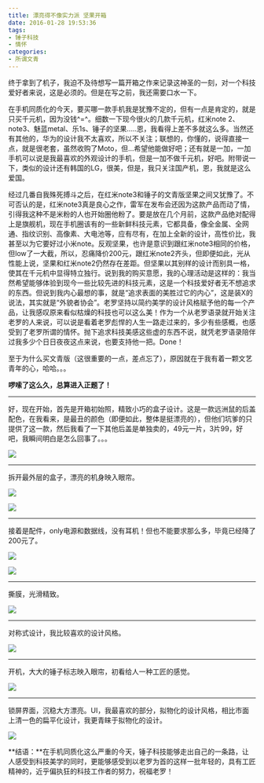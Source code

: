 ```yaml
---
title: 漂亮得不像实力派 坚果开箱
date: 2016-01-28 19:53:36
tags: 
- 锤子科技
- 情怀
categories:
- 所谓文青
---
```


终于拿到了机子，我迫不及待想写一篇开箱之作来记录这神圣的一刻，对一个科技爱好者来说，这是必须的。但是在写之前，我还需要口水一下。

在手机同质化的今天，要买哪一款手机我是犹豫不定的，但有一点是肯定的，就是只买千元机，因为没钱^=^。细数一下现今很火的几款千元机，红米note 2、note3、魅蓝metal、乐1s、锤子的坚果.....恩，我看得上差不多就这么多。当然还有其他的，华为的设计我不太喜欢，所以不关注；联想的，你懂的，说得直接一点，就是很老套，虽然收购了Moto，但...希望他能做好吧；还有就是一加，一加手机可以说是我最喜欢的外观设计的手机，但是一加不做千元机，好吧。附带说一下，类似的设计还有韩国的LG，很美，但是，我只关注国产机，恩，我就是这么爱国。
<!-- more -->   
经过几番自我殊死搏斗之后，在红米note3和锤子的文青版坚果之间又犹豫了。不可否认的是，红米note3真是良心之作，雷军在发布会还因为这款产品而动了情，引得我这种不是米粉的人也开始圈他粉了。要是放在几个月前，这款产品绝对配得上是旗舰机，现在手机圈该有的一些新鲜科技元素，它都具备，像全金属、全网通、指纹识别、高像素、大电池等，应有尽有，在加上全新的设计，高性价比，我甚至以为它要好过小米note。反观坚果，也许是意识到跟红米note3相同的价格，但low了一大截，所以，忍痛降价200元，跟红米note2齐头，但即便如此，光从性能上说，坚果和红米note2仍然存在差距。但坚果以其别样的设计而别具一格，使其在千元机中显得特立独行。说到我的购买意愿，我的心理活动是这样的：我当然希望能够体验到现今一些比较先进的科技元素，这是一个科技爱好者无不想追求的东西。但说到我内心最想的事，就是“追求表面的美胜过它的内心”，这是装X的说法，其实就是“外貌者协会”。老罗坚持以简约美学的设计风格赋予他的每一个产品，让我感叹原来看似枯燥的科技也可以这么美！作为一个从老罗语录就开始关注老罗的人来说，可以说是看着老罗彪悍的人生一路走过来的，多少有些感概，也感受到了老罗所谓的情怀。抛下追求科技美感这些虚的东西不说，就凭老罗语录陪伴过我多少个日日夜夜这点来说，也要支持他一把。Done！

至于为什么买文青版（这很重要的一点，差点忘了），原因就在于我有着一颗文艺青年的心，哈哈。。。

**啰嗦了这么久，总算进入正题了！**   

* * *

好，现在开始，首先是开箱初始照，精致小巧的盒子设计。这是一款远洲鼠的后盖配色，在我看来，是最丑的颜色（即便如此，整体是挺漂亮的），但他们坑爹的只提供了这一款，然后我看了一下其他后盖是单独卖的，49元一片，3片99，好吧，我瞬间明白是怎么回事了。。。

![](/image/mobile/jg1.jpg)    

* * *

拆开最外层的盒子，漂亮的机身映入眼帘。

![](/image/mobile/jg2.jpg)

![](/image/mobile/jg3.jpg)  

* * *

接着是配件，only电源和数据线，没有耳机！但也不能要求那么多，毕竟已经降了200元了。

![](/image/mobile/jg4.jpg)

![](/image/mobile/jg5.jpg)  

* * *

撕膜，光滑精致。

![](/image/mobile/jg6.jpg)  

* * *

对称式设计，我比较喜欢的设计风格。

![](/image/mobile/jg7.jpg)  

* * *

开机，大大的锤子标志映入眼帘，初看给人一种工匠的感觉。

![](/image/mobile/jg9.jpg)  

* * *

锁屏界面，沉稳大方漂亮。UI，我最喜欢的部分，拟物化的设计风格，相比市面上清一色的扁平化设计，我更青睐于拟物化的设计。

![](/image/mobile/jg11.jpg)  

**结语：**在手机同质化这么严重的今天，锤子科技能够走出自己的一条路，让人感受到科技美学的同时，更能够感受到以老罗为首的这样一批年轻的，具有工匠精神的，近乎偏执狂的科技工作者的努力，祝福老罗！